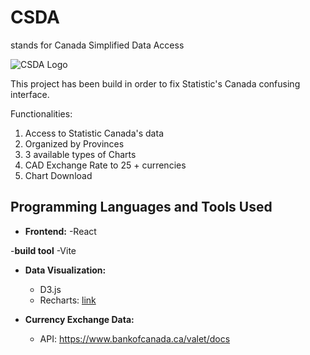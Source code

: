 # CSDA
stands for Canada Simplified Data Access

![CSDA Logo](https://i.ibb.co/x73RYdN/csda.png)

This project has been build in order to fix Statistic's Canada confusing interface.

Functionalities:

1. Access to Statistic Canada's data
2. Organized by Provinces
3. 3 available types of Charts
4. CAD Exchange Rate to 25 + currencies
5. Chart Download

## Programming Languages and Tools Used

- **Frontend:**
  -React

-**build tool**
  -Vite

- **Data Visualization:**
  - D3.js
  - Recharts: [link](https://recharts.org/en-US/)

- **Currency Exchange Data:**
  - API: https://www.bankofcanada.ca/valet/docs
  





